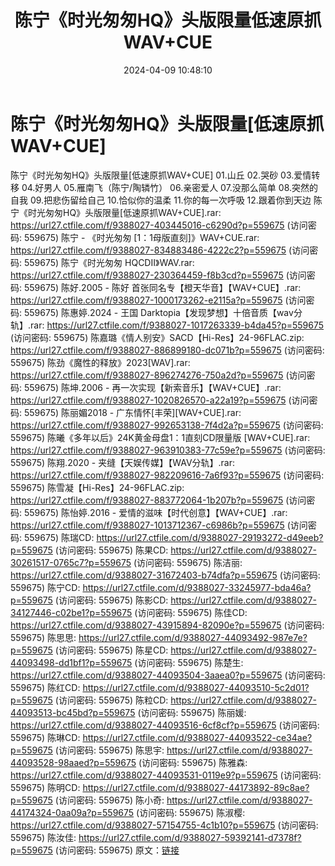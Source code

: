 ﻿---
title: 陈宁《时光匆匆HQ》头版限量低速原抓WAV+CUE
date: 2024-04-09 10:48:10
categories: WAV车载音乐、镜像
tags: 华语中文
---
# 陈宁《时光匆匆HQ》头版限量[低速原抓WAV+CUE]

陈宁《时光匆匆HQ》头版限量[低速原抓WAV+CUE]
01.山丘
02.哭砂
03.爱情转移
04.好男人
05.雁南飞（陈宁/陶辚竹）
06.亲密爱人
07.没那么简单
08.突然的自我
09.把悲伤留给自己
10.恰似你的温柔
11.你的每一次呼吸
12.跟着你到天边
陈宁《时光匆匆HQ》头版限量[低速原抓WAV+CUE].rar: https://url27.ctfile.com/f/9388027-403445016-c6290d?p=559675
(访问密码: 559675)
陈宁 - 《时光匆匆 [1：1母版直刻]》WAV+CUE.rar: https://url27.ctfile.com/f/9388027-834883486-4222c2?p=559675
(访问密码: 559675)
陈宁《时光匆匆 HQCDII》WAV.rar: https://url27.ctfile.com/f/9388027-230364459-f8b3cd?p=559675
(访问密码: 559675)
陈好.2005 - 陈好 首张同名专【橙天华音】【WAV+CUE】.rar: https://url27.ctfile.com/f/9388027-1000173262-e2115a?p=559675
(访问密码: 559675)
陈惠婷.2024 - 王国 Darktopia【发现梦想】十倍音质【wav分轨】.rar: https://url27.ctfile.com/f/9388027-1017263339-b4da45?p=559675
(访问密码: 559675)
陈嘉璐《情人别安》SACD【Hi-Res】24-96FLAC.zip: https://url27.ctfile.com/f/9388027-886899180-dc071b?p=559675
(访问密码: 559675)
陈劲《魔性的释放》2023[WAV].rar: https://url27.ctfile.com/f/9388027-896274276-750a2d?p=559675
(访问密码: 559675)
陈坤.2006 - 再一次实现【新索音乐】【WAV+CUE】.rar: https://url27.ctfile.com/f/9388027-1020826570-a22a19?p=559675
(访问密码: 559675)
陈丽媚2018 - 广东情怀[丰荣][WAV+CUE].rar: https://url27.ctfile.com/f/9388027-992653138-7f4d2a?p=559675
(访问密码: 559675)
陈曦《多年以后》24K黄金母盘1：1直刻CD限量版 [WAV+CUE].rar: https://url27.ctfile.com/f/9388027-963910383-77c59e?p=559675
(访问密码: 559675)
陈翔.2020 - 夹缝【天娱传媒】【WAV分轨】.rar: https://url27.ctfile.com/f/9388027-982209616-7a6f93?p=559675
(访问密码: 559675)
陈雪凝【Hi-Res】24-96FLAC.zip: https://url27.ctfile.com/f/9388027-883772064-1b207b?p=559675
(访问密码: 559675)
陈怡婷.2016 - 爱情的滋味【时代创意】【WAV+CUE】.rar: https://url27.ctfile.com/f/9388027-1013712367-c6986b?p=559675
(访问密码: 559675)
陈瑞CD: https://url27.ctfile.com/d/9388027-29193272-d49eeb?p=559675
(访问密码: 559675)
陈果CD: https://url27.ctfile.com/d/9388027-30261517-0765c7?p=559675
(访问密码: 559675)
陈洁丽: https://url27.ctfile.com/d/9388027-31672403-b74dfa?p=559675
(访问密码: 559675)
陈宁CD: https://url27.ctfile.com/d/9388027-33245977-bda46a?p=559675
(访问密码: 559675)
陈影CD: https://url27.ctfile.com/d/9388027-34127446-c02be1?p=559675
(访问密码: 559675)
陈佳CD: https://url27.ctfile.com/d/9388027-43915894-82090e?p=559675
(访问密码: 559675)
陈思思: https://url27.ctfile.com/d/9388027-44093492-987e7e?p=559675
(访问密码: 559675)
陈星CD: https://url27.ctfile.com/d/9388027-44093498-dd1bf1?p=559675
(访问密码: 559675)
陈楚生: https://url27.ctfile.com/d/9388027-44093504-3aaea0?p=559675
(访问密码: 559675)
陈红CD: https://url27.ctfile.com/d/9388027-44093510-5c2d01?p=559675
(访问密码: 559675)
陈粒CD: https://url27.ctfile.com/d/9388027-44093513-bc45bd?p=559675
(访问密码: 559675)
陈丽媛: https://url27.ctfile.com/d/9388027-44093516-6cf8cf?p=559675
(访问密码: 559675)
陈琳CD: https://url27.ctfile.com/d/9388027-44093522-ce34ae?p=559675
(访问密码: 559675)
陈思宇: https://url27.ctfile.com/d/9388027-44093528-98aaed?p=559675
(访问密码: 559675)
陈雅森: https://url27.ctfile.com/d/9388027-44093531-0119e9?p=559675
(访问密码: 559675)
陈明CD: https://url27.ctfile.com/d/9388027-44173892-89c8ae?p=559675
(访问密码: 559675)
陈小奇: https://url27.ctfile.com/d/9388027-44174324-0aa09a?p=559675
(访问密码: 559675)
陈淑樱: https://url27.ctfile.com/d/9388027-57154755-4c1b10?p=559675
(访问密码: 559675)
陈汝佳: https://url27.ctfile.com/d/9388027-59392141-d7378f?p=559675
(访问密码: 559675)
原文：[链接](https://blog.sina.com.cn/s/blog_1647c7e760103152e.html)
